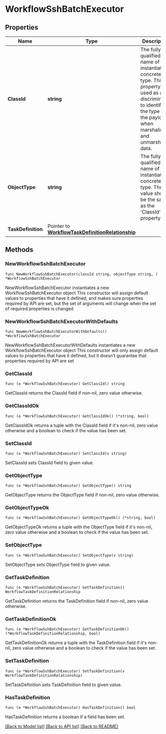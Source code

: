 # WorkflowSshBatchExecutor

## Properties

Name | Type | Description | Notes
------------ | ------------- | ------------- | -------------
**ClassId** | **string** | The fully-qualified name of the instantiated, concrete type. This property is used as a discriminator to identify the type of the payload when marshaling and unmarshaling data. | [default to "workflow.SshBatchExecutor"]
**ObjectType** | **string** | The fully-qualified name of the instantiated, concrete type. The value should be the same as the &#39;ClassId&#39; property. | [default to "workflow.SshBatchExecutor"]
**TaskDefinition** | Pointer to [**WorkflowTaskDefinitionRelationship**](WorkflowTaskDefinitionRelationship.md) |  | [optional] 

## Methods

### NewWorkflowSshBatchExecutor

`func NewWorkflowSshBatchExecutor(classId string, objectType string, ) *WorkflowSshBatchExecutor`

NewWorkflowSshBatchExecutor instantiates a new WorkflowSshBatchExecutor object
This constructor will assign default values to properties that have it defined,
and makes sure properties required by API are set, but the set of arguments
will change when the set of required properties is changed

### NewWorkflowSshBatchExecutorWithDefaults

`func NewWorkflowSshBatchExecutorWithDefaults() *WorkflowSshBatchExecutor`

NewWorkflowSshBatchExecutorWithDefaults instantiates a new WorkflowSshBatchExecutor object
This constructor will only assign default values to properties that have it defined,
but it doesn't guarantee that properties required by API are set

### GetClassId

`func (o *WorkflowSshBatchExecutor) GetClassId() string`

GetClassId returns the ClassId field if non-nil, zero value otherwise.

### GetClassIdOk

`func (o *WorkflowSshBatchExecutor) GetClassIdOk() (*string, bool)`

GetClassIdOk returns a tuple with the ClassId field if it's non-nil, zero value otherwise
and a boolean to check if the value has been set.

### SetClassId

`func (o *WorkflowSshBatchExecutor) SetClassId(v string)`

SetClassId sets ClassId field to given value.


### GetObjectType

`func (o *WorkflowSshBatchExecutor) GetObjectType() string`

GetObjectType returns the ObjectType field if non-nil, zero value otherwise.

### GetObjectTypeOk

`func (o *WorkflowSshBatchExecutor) GetObjectTypeOk() (*string, bool)`

GetObjectTypeOk returns a tuple with the ObjectType field if it's non-nil, zero value otherwise
and a boolean to check if the value has been set.

### SetObjectType

`func (o *WorkflowSshBatchExecutor) SetObjectType(v string)`

SetObjectType sets ObjectType field to given value.


### GetTaskDefinition

`func (o *WorkflowSshBatchExecutor) GetTaskDefinition() WorkflowTaskDefinitionRelationship`

GetTaskDefinition returns the TaskDefinition field if non-nil, zero value otherwise.

### GetTaskDefinitionOk

`func (o *WorkflowSshBatchExecutor) GetTaskDefinitionOk() (*WorkflowTaskDefinitionRelationship, bool)`

GetTaskDefinitionOk returns a tuple with the TaskDefinition field if it's non-nil, zero value otherwise
and a boolean to check if the value has been set.

### SetTaskDefinition

`func (o *WorkflowSshBatchExecutor) SetTaskDefinition(v WorkflowTaskDefinitionRelationship)`

SetTaskDefinition sets TaskDefinition field to given value.

### HasTaskDefinition

`func (o *WorkflowSshBatchExecutor) HasTaskDefinition() bool`

HasTaskDefinition returns a boolean if a field has been set.


[[Back to Model list]](../README.md#documentation-for-models) [[Back to API list]](../README.md#documentation-for-api-endpoints) [[Back to README]](../README.md)


